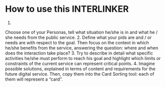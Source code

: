 # How to use this INTERLINKER
1.
Choose one of your Personas, tell what situation he/she is in and what he / she needs from the public service.
2.
Define what your pids are and / or needs are with respect to the goal.
Then focus on the context in which he/she benefits from the service, answering the question: where and when does the interaction take place?
3.
Try to describe in detail what specific activities he/she must perform to reach his goal and highlight which limits or constraints of the current service can represent critical points.
4.
Imagine possible solutions, explained in terms of content and requirements for the future digital service. Then, copy them into the Card Sorting tool: each of them will represent a “card”.
